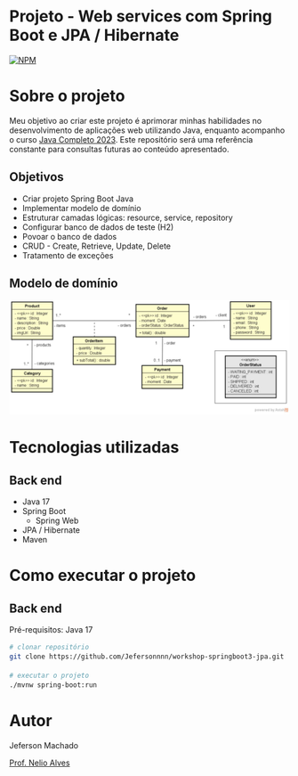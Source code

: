 # Projeto - Web services com Spring Boot e JPA / Hibernate
[![NPM](https://img.shields.io/npm/l/react)](https://github.com/Jefersonnnn/workshop-springboot3-jpa/blob/main/LICENSE)

# Sobre o projeto

Meu objetivo ao criar este projeto é aprimorar minhas habilidades no desenvolvimento de aplicações web utilizando Java, enquanto acompanho o curso [Java Completo 2023](https://www.udemy.com/course/java-curso-completo/).
Este repositório será uma referência constante para consultas futuras ao conteúdo apresentado.

## Objetivos
- Criar projeto Spring Boot Java
- Implementar modelo de domínio
- Estruturar camadas lógicas: resource, service, repository
- Configurar banco de dados de teste (H2)
- Povoar o banco de dados
- CRUD - Create, Retrieve, Update, Delete
- Tratamento de exceções

## Modelo de domínio
![DomainModel](assets/domainmodel.png)

# Tecnologias utilizadas
## Back end
- Java 17
- Spring Boot
    - Spring Web
- JPA / Hibernate
- Maven

# Como executar o projeto

## Back end
Pré-requisitos: Java 17

```bash
# clonar repositório
git clone https://github.com/Jefersonnnn/workshop-springboot3-jpa.git

# executar o projeto
./mvnw spring-boot:run
```

# Autor

Jeferson Machado

[Prof. Nelio Alves](https://devsuperior.com.br/)

